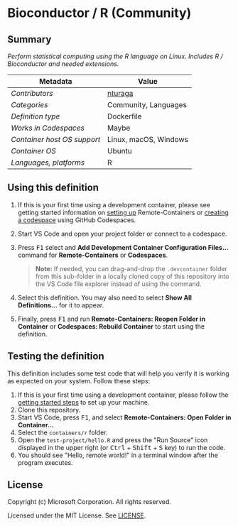 # Bioconductor / R (Community)

## Summary

*Perform statistical computing using the R language on Linux. Includes R / Bioconductor and needed extensions.*

| Metadata | Value |  
|----------|-------|
| *Contributors* | [nturaga](https://github.com/nturaga) |
| *Categories* | Community, Languages |
| *Definition type* | Dockerfile |
| *Works in Codespaces* | Maybe |
| *Container host OS support* | Linux, macOS, Windows |
| *Container OS* | Ubuntu |
| *Languages, platforms* | R |

## Using this definition

1. If this is your first time using a development container, please see getting started information on [setting up](https://aka.ms/vscode-remote/containers/getting-started) Remote-Containers or [creating a codespace](https://aka.ms/ghcs-open-codespace) using GitHub Codespaces.

2. Start VS Code and open your project folder or connect to a codespace.

3. Press <kbd>F1</kbd> select and **Add Development Container Configuration Files...** command for **Remote-Containers** or **Codespaces**.

   > **Note:** If needed, you can drag-and-drop the `.devcontainer` folder from this sub-folder in a locally cloned copy of this repository into the VS Code file explorer instead of using the command.

4. Select this definition. You may also need to select **Show All Definitions...** for it to appear.

5. Finally, press <kbd>F1</kbd> and run **Remote-Containers: Reopen Folder in Container** or **Codespaces: Rebuild Container** to start using the definition.

## Testing the definition

This definition includes some test code that will help you verify it is working as expected on your system. Follow these steps:

1. If this is your first time using a development container, please follow the [getting started steps](https://aka.ms/vscode-remote/containers/getting-started) to set up your machine.
2. Clone this repository.
3. Start VS Code, press <kbd>F1</kbd>, and select **Remote-Containers: Open Folder in Container...**
4. Select the `containers/r` folder.
5. Open the `test-project/hello.R` and press the "Run Source" icon displayed in the upper right (or <kbd>Ctrl</kbd> + <kbd>Shift</kbd> + <kbd>S</kbd> key) to run the code.
6. You should see "Hello, remote world!" in a terminal window after the program executes.

## License

Copyright (c) Microsoft Corporation. All rights reserved.

Licensed under the MIT License. See [LICENSE](https://github.com/microsoft/vscode-dev-containers/blob/main/LICENSE).
